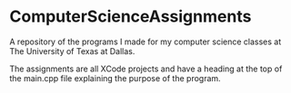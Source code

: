 # ComputerScienceAssignments
A repository of the programs I made for my computer science classes at The University of Texas at Dallas.

The assignments are all XCode projects and have a heading at the top of the main.cpp file explaining the purpose of the program.
